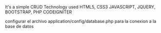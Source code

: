 It's a simple CRUD
Technology used HTML5, CSS3 JAVASCRIPT, JQUERY, BOOTSTRAP, PHP CODEIGNITER

configurar el archivo application/config/database.php para la conexion a la base de datos